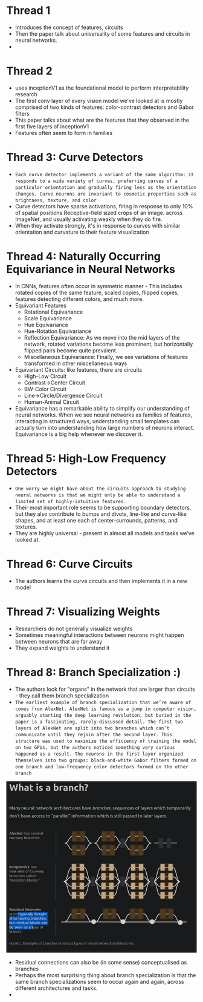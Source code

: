 # Thread 1
- Introduces the concept of features, circuits
- Then the paper talk about universality of some features and circuits in neural networks.
- 

# Thread 2
- uses inceptionV1 as the foundational model to perform interpretability research
- The first conv layer of every vision model we’ve looked at is mostly comprised of two kinds of features: color-contrast detectors and Gabor filters
- This paper talks about what are the features that they observed in the first five layers of inceptionV1
- Features often seem to form in families

# Thread 3: Curve Detectors
- `Each curve detector implements a variant of the same algorithm: it responds to a wide variety of curves, preferring curves of a particular orientation and gradually firing less as the orientation changes. Curve neurons are invariant to cosmetic properties such as brightness, texture, and color`
- Curve detectors have sparse activations, firing in response to only 10% of spatial positions Receptive-field sized crops of an image. across ImageNet, and usually activating weakly when they do fire.
- When they activate strongly, it's in response to curves with similar orientation and curvature to their feature visualization

# Thread 4: Naturally Occurring Equivariance in Neural Networks
- In CNNs, features often occur in symmetric manner - This includes rotated copies of the same feature, scaled copies, flipped copies, features detecting different colors, and much more.
- Equivariant Features
  - Rotational Equivariance
  - Scale Equivariance
  - Hue Equivariance
  - Hue-Rotation Equivariance
  - Reflection Equivariance: As we move into the mid layers of the network, rotated variations become less prominent, but horizontally flipped pairs become quite prevalent. 
  - Miscellaneous Equivariance: Finally, we see variations of features transformed in other miscellaneous ways
- Equivariant Circuits: like features, there are circuits
  - High-Low Circuit
  - Contrast→Center Circuit
  - BW-Color Circuit
  - Line→Circle/Divergence Circuit
  - Human-Animal Circuit
- Equivariance has a remarkable ability to simplify our understanding of neural networks. When we see neural networks as families of features, interacting in structured ways, understanding small templates can actually turn into understanding how large numbers of neurons interact. Equivariance is a big help whenever we discover it. 

# Thread 5: High-Low Frequency Detectors
- `One worry we might have about the circuits approach to studying neural networks is that we might only be able to understand a limited set of highly-intuitive features.`
- Their most important role seems to be supporting boundary detectors, but they also contribute to bumps and divots, line-like and curve-like shapes, and at least one each of center-surrounds, patterns, and textures. 
- They are highly universal - present in almost all models and tasks we’ve looked at.

# Thread 6: Curve Circuits
- The authors learns the curve circuits and then implements it in a new model

# Thread 7: Visualizing Weights
- Researchers do not generally visualize weights
- Sometimes meaningful interactions between neurons might happen between neurons that are far away
- They expand weights to understand it

# Thread 8: Branch Specialization :)
- The authors look for "organs" in the network that are larger than circuits - they call them branch specialization
- `The earliest example of branch specialization that we’re aware of comes from AlexNet. AlexNet is famous as a jump in computer vision, arguably starting the deep learning revolution, but buried in the paper is a fascinating, rarely-discussed detail. The first two layers of AlexNet are split into two branches which can’t communicate until they rejoin after the second layer. This structure was used to maximize the efficiency of training the model on two GPUs, but the authors noticed something very curious happened as a result. The neurons in the first layer organized themselves into two groups: black-and-white Gabor filters formed on one branch and low-frequency color detectors formed on the other branch`

![alt text](image-2.png)
- Residual connections can also be (in some sense) conceptualised as branches
- Perhaps the most surprising thing about branch specialization is that the same branch specializations seem to occur again and again, across different architectures and tasks. 
-  